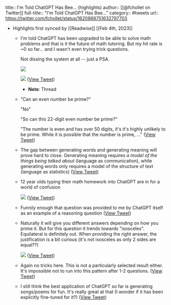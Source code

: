title:: I'm Told ChatGPT Has Bee... (highlights)
author:: [[@fchollet on Twitter]]
full-title:: "I'm Told ChatGPT Has Bee..."
category:: #tweets
url:: https://twitter.com/fchollet/status/1620868751632797703

- Highlights first synced by [[Readwise]] [[Feb 4th, 2023]]
	- I'm told ChatGPT has been upgraded to be able to solve math problems and that is it the future of math tutoring. But my hit rate is ~0 so far... and I wasn't even trying trick questions.
	  
	  Not dissing the system at all -- just a PSA. 
	  
	  ![](https://pbs.twimg.com/media/Fn57Bd8agAAGRBZ.jpg) 
	  
	  ![](https://pbs.twimg.com/media/Fn57BeOakAECxhp.jpg) ([View Tweet](https://twitter.com/fchollet/status/1620868751632797703))
		- **Note**: Thread
	- "Can an even number be prime?"
	  
	  "No"
	  
	  "So can this 22-digit even number be prime?"
	  
	  "The number is even and has over 50 digits, it's it's highly unlikely to be prime. While it is possible that the number is prime, ..." ([View Tweet](https://twitter.com/fchollet/status/1620871059879919616))
	- The gap between generating words and generating meaning will prove hard to close. Generating meaning requires *a model of the things being talked about* (language as communication), while generating words only requires a model of the structure of text (language as statistics) ([View Tweet](https://twitter.com/fchollet/status/1620871312221835264))
	- 12 year olds typing their math homework into ChatGPT are in for a world of confusion 
	  
	  ![](https://pbs.twimg.com/media/FoFw69faQAASjG4.jpg) ([View Tweet](https://twitter.com/fchollet/status/1621701654990176258))
	- Funnily enough that question was provided to me by ChatGPT itself as an example of a reasoning question ([View Tweet](https://twitter.com/fchollet/status/1621701804538068995))
	- Naturally it will give you different answers depending on how you prime it. But for this question it trends towards "isosceles". Equilateral is definitely out. When providing the right answer, the justification is a bit curious (it's not isosceles as only 2 sides are equal??) 
	  
	  ![](https://pbs.twimg.com/media/FoFyQ5FaEAIQy0L.png) ([View Tweet](https://twitter.com/fchollet/status/1621703081141616640))
	- Again no tricks here. This is not a particularly selected result either. It's impossible not to run into this pattern after 1-2 questions. ([View Tweet](https://twitter.com/fchollet/status/1621703961966411776))
	- I still think the best application of ChatGPT so far is generating songs/poems for fun. It's really great at that (I wonder if it has been explicitly fine-tuned for it?) ([View Tweet](https://twitter.com/fchollet/status/1621703962834636802))